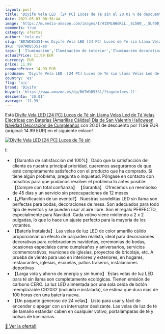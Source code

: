 ```yaml
---
layout: post
title: 'Diyife Vela LED  [24 PC] Luces de Té sin al 20.01 % de descuento'
date: 2021-05-03 08:38:44
image: 'https://m.media-amazon.com/images/I/41SMLW6dRiL._SL500_._SL400_.jpg'
comments: true
category: ofertas
author: 'tole.es'
slug: 'B07WDB53S1-es Diyife Vela LED [24 PC] Luces de Té sin Llama Velas Led de...'
sku: 'B07WDB53S1-es'
tags: [ 'Iluminación','Iluminación de interior','Iluminación decorativa y para usos específicos de interior','Velas eléctricas y LED','diyife','navidad', ]
actualPrice: 11.99 EUR
currency: EUR
price: 11.99
comparePrice: 14.99 EUR
prodname: 'Diyife Vela LED  [24 PC] Luces de Té sin Llama Velas Led de Té Velas Eléctricas con Baterías [Amarillas Cálidas] Día de San Valentín  Halloween  Navidad  Decoración de Cumpleaños'
country: 'es'
flag: '🇪🇸'
brand: 'Diyife'
buyurl: 'https://www.amazon.es/dp/B07WDB53S1/?tag=tolees-21'
descuento: '20.01'
average: '11.99'
---
```


Está [Diyife Vela LED  [24 PC] Luces de Té sin Llama Velas Led de Té Velas Eléctricas con Baterías [Amarillas Cálidas] Día de San Valentín  Halloween  Navidad  Decoración de Cumpleaños](https://www.amazon.es/dp/B07WDB53S1/?tag=tolees-21) con 20.01 de descuento por 11.99 EUR (original: 14.99 EUR) en el siguiente enlace!

[![Diyife Vela LED  [24 PC] Luces de Té sin](https://m.media-amazon.com/images/I/41SMLW6dRiL._SL500_._SL400_.jpg)](https://www.amazon.es/dp/B07WDB53S1/?tag=tolees-21)

ℹ️:

- 【Garantía de satisfacción del 100%】 Dado que la satisfacción del cliente es nuestra principal prioridad, queremos asegurarnos de que esté completamente satisfecho con el producto que ha comprado. Si tiene algún problema, pregunta o inquietud. Póngase en contacto con nosotros para que podamos resolver el problema lo antes posible. 【Compre con total confianza】 【Garantía】 Ofrecemos un reembolso de 45 días y un servicio sin preocupaciones de 12 meses
- 【¿Planificación de un evento?】 Nuestras candelitas LED sin llama son perfectas para bodas, decoraciones de mesa. Son adecuados para todo tipo de eventos y se pueden usar al aire libre. Son el regalo PERFECTO, especialmente para Navidad. Cada votivo viene midiendo a 2 x 2 pulgadas, lo que lo hace un ajuste perfecto para la mayoría de los votantes.
- 【Batería Instalada】 Las velas de luz LED de color amarillo cálido proporcionan un efecto de parpadeo realista, ideal para decoraciones decorativas para celebraciones navideñas, ceremonias de bodas, ocasiones especiales como cumpleaños y aniversarios, servicios conmemorativos, reuniones de iglesias, proyectos de bricolaje, etc. A prueba de viento para uso en interiores y exteriores, en hogares, restaurantes, iglesias, escuelas, patios traseros, instalaciones deportivas
- 【Larga vida y ahorro de energía y sin humo】 Estas velas de luz LED para té sin llama son completamente ecológicas. Tienen emisión de carbono CERO. La luz LED alimentada por una sola celda de botón reemplazable CR2032 (incluida e instalada), se estima que dura más de 100 horas con una batería nueva.
- 【Un paquete generoso de 24 velas】 Listo para usar y fácil de encender o apagar con un interruptor deslizante. Las velas de luz de té de tamaño estándar caben en cualquier votivo, portalámparas de té y bolsas de luminarias.

[🛒 Ver la oferta!!](https://www.amazon.es/dp/B07WDB53S1/?tag=tolees-21)
